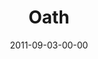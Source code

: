 ---
layout: message
category: message
series: "Collide"
title: "Oath"
date: 2011-09-03-00-00
message_id: 690
sc-permalink-url: "http://soundcloud.com/crdschurch/oath"
audio: "http://s3.amazonaws.com/crossroads-media/messages/audio/collide04.mp3"
audio-duration: "50:17"
program: "http://s3.amazonaws.com/crossroads-media/documents/09_03-04_11Program.pdf"
description: "Brian Tome talks about the collisions that occur in marriage."
video: "http://s3.amazonaws.com/crossroads-media/messages/video/collide04.mp4"
video-duration: "50:24"
yt-video-id: "d-TDPiNz9oY"
video-image: "http://s3.amazonaws.com/crossroads-media/images/collide04_still.jpg"
tag: 
 - tome
 - collide
 - marriage
 - oath
 - whiz-kids
 - florence-groundbreaking
 - program
 - strong-challenge
 - game-change
explicit: false
---
